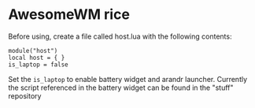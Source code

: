 # AwesomeWM rice
Before using, create a file called host.lua with the following contents:

```
module("host")
local host = { }
is_laptop = false
```

Set the `is_laptop` to enable battery widget and arandr launcher. Currently the script referenced in the battery widget can be found in the "stuff" repository
